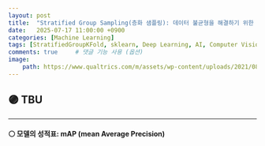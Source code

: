 ```yaml
---
layout: post
title:  "Stratified Group Sampling(층화 샘플링): 데이터 불균형을 해결하기 위한 샘플링 방법론"
date:   2025-07-17 11:00:00 +0900
categories: [Machine Learning]
tags: [StratifiedGroupKFold, sklearn, Deep Learning, AI, Computer Vision]
comments: true     # 댓글 기능 사용 (옵션)
image:
    path: https://www.qualtrics.com/m/assets/wp-content/uploads/2021/08/stratified-03.jpg
---
```



## 🟣 TBU
---
#### ⚪ 모델의 성적표: mAP (mean Average Precision)

